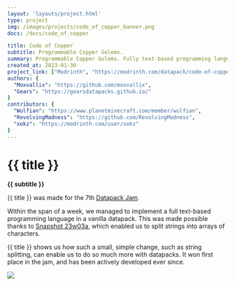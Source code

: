 ```yaml
---
layout: 'layouts/project.html'
type: project
img: /images/projects/code_of_copper_banner.png
docs: /docs/code_of_copper

title: Code of Copper
subtitle: Programmable Copper Golems.
summary: Programmable Copper Golems. Fully text-based programming language in a vanilla datapack.
created_at: 2023-01-30
project_link: ["Modrinth", "https://modrinth.com/datapack/code-of-copper"]
authors: {
  "Moxvallix": "https://github.com/moxvallix",
  "Gears": "https://gearsdatapacks.github.io/"
}
contributors: {
  "Wulfian": "https://www.planetminecraft.com/member/wulfian",
  "RevolvingMadness": "https://github.com/RevolvingMadness",
  "xokz": "https://modrinth.com/user/xokz"
}
---
```

# {{ title }}
**{{ subtitle }}**

{{ title }} was made for the 7th [Datapack Jam](https://www.planetminecraft.com/group/datapack_jam).

Within the span of a week, we managed to implement a full text-based programming language in a vanilla datapack.
This was made possible thanks to [Snapshot 23w03a](https://www.minecraft.net/en-us/article/minecraft-snapshot-23w03a/),
which enabled us to split strings into arrays of characters.

{{ title }} shows us how such a small, simple change, such as string splitting, can enable us to do so much more with datapacks.
It won first place in the jam, and has been actively developed ever since.

![](https://cdn.modrinth.com/data/6kxnrwLF/images/1888f62bbc6f92e001a3d97ca6cf224715c702aa.png)